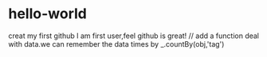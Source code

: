 # hello-world
creat my first github
I am first user,feel github is great!
// add a function deal with data.we can remember the data times by _.countBy(obj,'tag')
